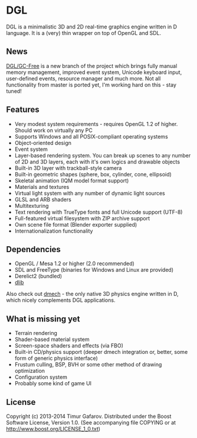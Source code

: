 DGL
===
DGL is a minimalistic 3D and 2D real-time graphics engine written in D language. It is a (very) thin wrapper on top of OpenGL and SDL.

News
----
[DGL/GC-Free](https://github.com/gecko0307/dgl/tree/gc-free) is a new branch of the project which brings fully manual memory management, improved event system, Unicode keyboard input, user-defined events, resource manager and much more. Not all functionality from master is ported yet, I'm working hard on this - stay tuned!

Features
--------
* Very modest system requirements - requires OpenGL 1.2 of higher. Should work on virtually any PC
* Supports Windows and all POSIX-compliant operating systems 
* Object-oriented design
* Event system
* Layer-based rendering system. You can break up scenes to any number of 2D and 3D layers, each with it's own logics and drawable objects
* Built-in 3D layer with trackball-style camera
* Built-in geometric shapes (sphere, box, cylinder, cone, ellipsoid)
* Skeletal animation (IQM model format support)
* Materials and textures
* Virtual light system with any number of dynamic light sources
* GLSL and ARB shaders
* Multitexturing
* Text rendering with TrueType fonts and full Unicode support (UTF-8)
* Full-featured virtual filesystem with ZIP archive support
* Own scene file format (Blender exporter supplied)
* Internationalization functionality

Dependencies
------------
* OpenGL / Mesa 1.2 or higher (2.0 recommended)
* SDL and FreeType (binaries for Windows and Linux are provided)
* Derelict2 (bundled)
* [dlib](http://github.com/gecko0307/dlib)

Also check out [dmech](http://github.com/gecko0307/dmech) - the only native 3D physics engine written in D, which nicely complements DGL applications.

What is missing yet
-------------------
* Terrain rendering
* Shader-based material system
* Screen-space shaders and effects (via FBO)
* Built-in CD/physics support (deeper dmech integration or, better, some form of generic physics interface)
* Frustum culling, BSP, BVH or some other method of drawing optimization
* Configuration system
* Probably some kind of game UI

License
-------
Copyright (c) 2013-2014 Timur Gafarov. Distributed under the Boost Software License, Version 1.0. (See accompanying file COPYING or at http://www.boost.org/LICENSE_1_0.txt)

